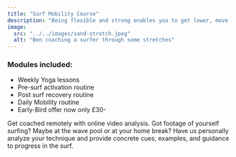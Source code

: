 ```yaml
---
title: "Surf Mobility Course"
description: "Being flexible and strong enables you to get lower, move faster and surf for longer, especially in those cold winter months. Completing this course with our fully qualified Yoga and mobility coach will give you fundamental flexibility and strength as well as daily mobility and pre-surf activation routines."
image:
  src: "../../images/sand-stretch.jpeg"
  alt: "Ben coaching a surfer through some stretches"
---
```


### Modules included:

- Weekly Yoga lessons
- Pre-surf activation routine
- Post surf recovery routine
- Daily Mobility routine
- Early-Bird offer now only £30-

Get coached remotely with online video analysis.
Got footage of yourself surfing?
Maybe at the wave pool or at your home break? Have us personally analyze your technique and provide concrete cues, examples, and guidance to progress in the surf.
